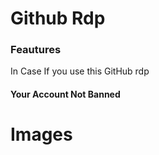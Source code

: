 # Github Rdp
<h3> Feautures </h3>
<p>In Case If you use this GitHub rdp <h4>Your Account Not Banned</h4></p>
<h1> Images </h1>
